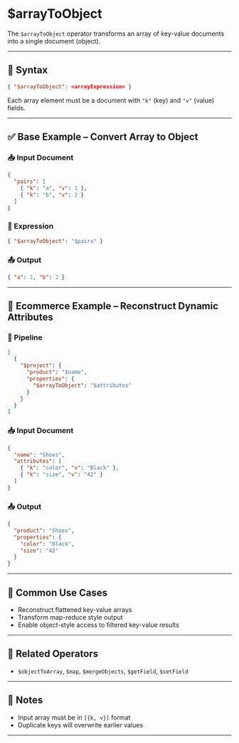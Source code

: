 # $arrayToObject

The `$arrayToObject` operator transforms an array of key-value documents into a single document (object).

---

## 📌 Syntax

```json
{ "$arrayToObject": <arrayExpression> }
```

Each array element must be a document with `"k"` (key) and `"v"` (value) fields.

---

## ✅ Base Example – Convert Array to Object

### 📥 Input Document

```json
{
  "pairs": [
    { "k": "a", "v": 1 },
    { "k": "b", "v": 2 }
  ]
}
```

### 📌 Expression

```json
{ "$arrayToObject": "$pairs" }
```

### 📤 Output

```json
{ "a": 1, "b": 2 }
```

---

## 🧱 Ecommerce Example – Reconstruct Dynamic Attributes

### 📌 Pipeline

```json
[
  {
    "$project": {
      "product": "$name",
      "properties": {
        "$arrayToObject": "$attributes"
      }
    }
  }
]
```

### 📥 Input Document

```json
{
  "name": "Shoes",
  "attributes": [
    { "k": "color", "v": "Black" },
    { "k": "size", "v": "42" }
  ]
}
```

### 📤 Output

```json
{
  "product": "Shoes",
  "properties": {
    "color": "Black",
    "size": "42"
  }
}
```

---

## 🔧 Common Use Cases

- Reconstruct flattened key-value arrays
- Transform map-reduce style output
- Enable object-style access to filtered key-value results

---

## 🔗 Related Operators

- `$objectToArray`, `$map`, `$mergeObjects`, `$getField`, `$setField`

---

## 🧠 Notes

- Input array must be in `[{k, v}]` format
- Duplicate keys will overwrite earlier values

---
